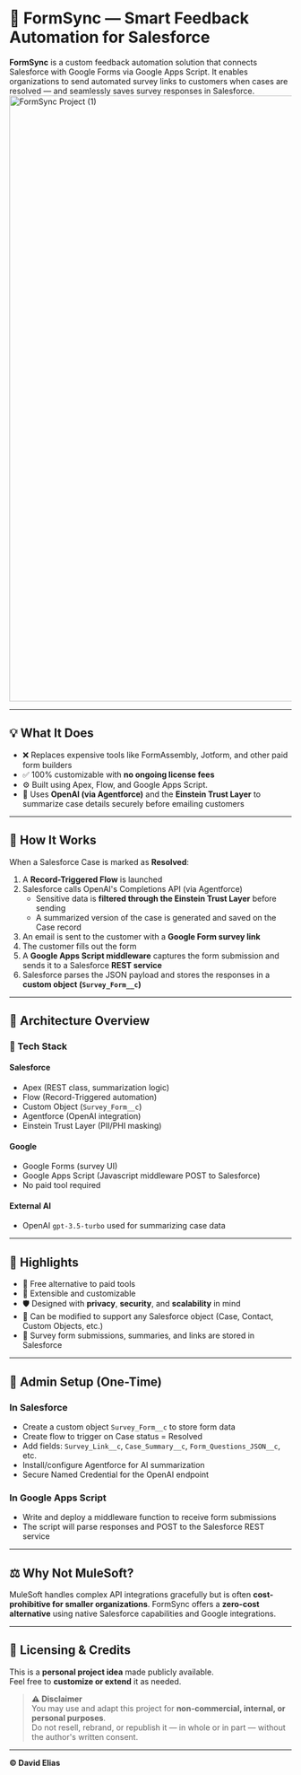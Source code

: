 # 📄 FormSync — Smart Feedback Automation for Salesforce

**FormSync** is a custom feedback automation solution that connects Salesforce with Google Forms via Google Apps Script. It enables organizations to send automated survey links to customers when cases are resolved — and seamlessly saves survey responses in Salesforce.
<img width="1920" height="1080" alt="FormSync Project (1)" src="https://github.com/user-attachments/assets/cc6f0345-45bb-47f2-a697-5aefce2149c4" />

--- 

## 💡 What It Does

- ❌ Replaces expensive tools like FormAssembly, Jotform, and other paid form builders  
- ✅ 100% customizable with **no ongoing license fees**  
- ⚙️ Built using Apex, Flow, and Google Apps Script.
- 🧠 Uses **OpenAI (via Agentforce)** and the **Einstein Trust Layer** to summarize case details securely before emailing customers

---

## 🔄 How It Works

When a Salesforce Case is marked as **Resolved**:

1. A **Record-Triggered Flow** is launched  
2. Salesforce calls OpenAI's Completions API (via Agentforce)  
   - Sensitive data is **filtered through the Einstein Trust Layer** before sending  
   - A summarized version of the case is generated and saved on the Case record  
3. An email is sent to the customer with a **Google Form survey link**  
4. The customer fills out the form  
5. A **Google Apps Script middleware** captures the form submission and sends it to a Salesforce **REST service**  
6. Salesforce parses the JSON payload and stores the responses in a **custom object (`Survey_Form__c`)**

---

## 🧱 Architecture Overview

### 🧰 Tech Stack

#### Salesforce
- Apex (REST class, summarization logic)
- Flow (Record-Triggered automation)
- Custom Object (`Survey_Form__c`)
- Agentforce (OpenAI integration)
- Einstein Trust Layer (PII/PHI masking)

#### Google
- Google Forms (survey UI)
- Google Apps Script (Javascript middleware POST to Salesforce)
- No paid tool required

#### External AI
- OpenAI `gpt-3.5-turbo` used for summarizing case data

---

## 🧠 Highlights

- 🎯 Free alternative to paid tools  
- 🧩 Extensible and customizable  
- 🛡️ Designed with **privacy**, **security**, and **scalability** in mind  
- 🔁 Can be modified to support any Salesforce object (Case, Contact, Custom Objects, etc.)  
- 📝 Survey form submissions, summaries, and links are stored in Salesforce  

---

## 📌 Admin Setup (One-Time)

### In Salesforce
- Create a custom object `Survey_Form__c` to store form data  
- Create flow to trigger on Case status = Resolved  
- Add fields: `Survey_Link__c`, `Case_Summary__c`, `Form_Questions_JSON__c`, etc.  
- Install/configure Agentforce for AI summarization  
- Secure Named Credential for the OpenAI endpoint  

### In Google Apps Script
- Write and deploy a middleware function to receive form submissions  
- The script will parse responses and POST to the Salesforce REST service  

---

## ⚖️ Why Not MuleSoft?

MuleSoft handles complex API integrations gracefully but is often **cost-prohibitive for smaller organizations**. FormSync offers a **zero-cost alternative** using native Salesforce capabilities and Google integrations.

---

## 📜 Licensing & Credits

This is a **personal project idea** made publicly available.  
Feel free to **customize or extend** it as needed.

> **⚠️ Disclaimer**  
> You may use and adapt this project for **non-commercial, internal, or personal purposes**.  
> Do not resell, rebrand, or republish it — in whole or in part — without the author's written consent.

---

**© David Elias**
